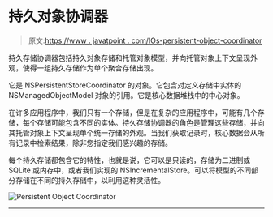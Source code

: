 # 持久对象协调器

> 原文:[https://www . javatpoint . com/IOs-persistent-object-coordinator](https://www.javatpoint.com/ios-persistent-object-coordinator)

持久存储协调器包括持久对象存储和托管对象模型，并向托管对象上下文呈现外观，使得一组持久存储作为单个聚合存储出现。

它是 NSPersistentStoreCoordinator 的对象。它包含对定义存储中实体的 NSManagedObjectModel 对象的引用。它是核心数据堆栈中的中心对象。

在许多应用程序中，我们只有一个存储，但是在复杂的应用程序中，可能有几个存储，每个存储可能包含不同的实体。持久存储协调器的角色是管理这些存储，并向其托管对象上下文呈现单个统一存储的外观。当我们获取记录时，核心数据会从所有记录中检索结果，除非您指定我们感兴趣的存储。

每个持久存储都包含它的特性，也就是说，它可以是只读的，存储为二进制或 SQLite 或内存中，或者我们实现的 NSIncrementalStore。可以将模型的不同部分存储在不同的持久存储中，以利用这种灵活性。

![Persistent Object Coordinator](../Images/1f986617e5b07d20c826fd4b8fdcf48e.png)

* * *